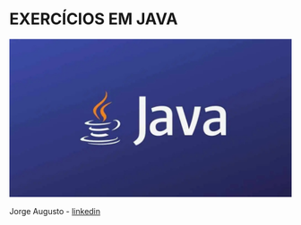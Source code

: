 # EXERCÍCIOS EM JAVA

   ![](./IMG/JAVA.jpg)

   

   Jorge Augusto - [linkedin](https://www.linkedin.com/in/jorgeaugusto88/)